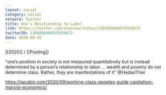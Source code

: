 ```yaml
---
layout: social
category: social
network: Twitter
title: One's Relationship to Labor
link: https://twitter.com/steinea/status/1305888466979356672
twitterID: 1305888466979356672
date: 2020-09-15
---
```


[[2020]] / [[Posting]]

"one’s position in society is not measured quantitatively but is instead determined by a person’s relationship to labor ... wealth and poverty do not determine class. Rather, they are manifestations of it" @HadasThier

<https://jacobin.com/2020/09/working-class-peoples-guide-capitalism-marxist-economics/>
